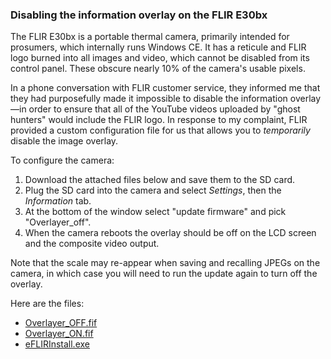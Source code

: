### Disabling the information overlay on the FLIR E30bx

The FLIR E30bx is a portable thermal camera, primarily intended for prosumers, which internally runs Windows CE. It has a reticule and FLIR logo burned into all images and video, which cannot be disabled from its control panel. These obscure nearly 10% of the camera's usable pixels. 

In a phone conversation with FLIR customer service, they informed me that they had purposefully made it impossible to disable the information overlay—in order to ensure that all of the YouTube videos uploaded by "ghost hunters" would include the FLIR logo. In response to my complaint, FLIR provided a custom configuration file for us that allows you to *temporarily* disable the image overlay. 

To configure the camera:

1. Download the attached files below and save them to the SD card.
2. Plug the SD card into the camera and select *Settings*, then the *Information* tab.
3. At the bottom of the window select "update firmware" and pick "Overlayer_off".
4. When the camera reboots the overlay should be off on the LCD screen and the composite video output.

Note that the scale may re-appear when saving and recalling JPEGs on the camera, in which case you will need to run the update again to turn off the overlay.

Here are the files:

* [Overlayer_OFF.fif](Overlayer_OFF.fif)
* [Overlayer_ON.fif](Overlayer_ON.fif)
* [eFLIRInstall.exe](eFLIRInstall.exe)
